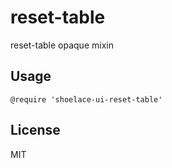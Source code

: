 # reset-table

reset-table opaque mixin

## Usage

```stylus
@require 'shoelace-ui-reset-table'
```

## License

MIT
